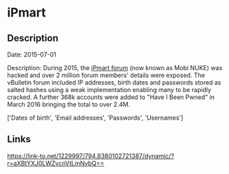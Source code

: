 # iPmart

## Description

Date: 2015-07-01

Description:
During 2015, the <a href="http://ipmart-forum.com" target="_blank" rel="noopener">iPmart forum</a> (now known as Mobi NUKE) was hacked and over 2 million forum members' details were exposed. The vBulletin forum included IP addresses, birth dates and passwords stored as salted hashes using a weak implementation enabling many to be rapidly cracked. A further 368k accounts were added to &quot;Have I Been Pwned&quot; in March 2016 bringing the total to over 2.4M.


['Dates of birth', 'Email addresses', 'Passwords', 'Usernames']

## Links

https://link-to.net/1229997/794.8380102721387/dynamic/?r=aXBtYXJ0LWZvcnVtLmNvbQ==